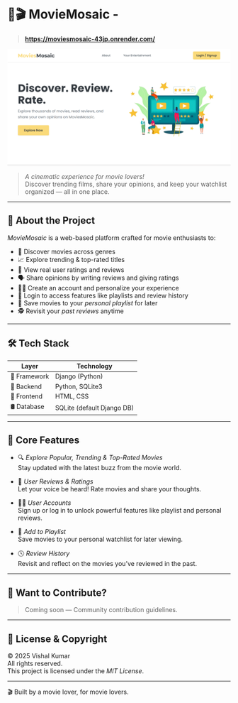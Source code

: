 ﻿# 🍿🎬 MovieMosaic - 
> **https://moviesmosaic-43jp.onrender.com/**

![MovieMosaic Banner](https://github.com/vishal-kumar8583/MoviesMosaic/blob/main/Home.png)

> *A cinematic experience for movie lovers!*  
> Discover trending films, share your opinions, and keep your watchlist organized — all in one place.

---

## 🌟 About the Project

*MovieMosaic* is a web-based platform crafted for movie enthusiasts to:

- 🎥 Discover movies across genres
- 📈 Explore trending & top-rated titles
- 🧾 View real user ratings and reviews
- 🗣 Share opinions by writing reviews and giving ratings
- 🧑‍💻 Create an account and personalize your experience
- 🔐 Login to access features like playlists and review history
- 💾 Save movies to your *personal playlist* for later
- 🕵 Revisit your *past reviews* anytime

---

## 🛠 Tech Stack

| Layer        | Technology                 |
| ------------ | -------------------------- |
| 🎯 Framework | Django (Python)            |
| 🧠 Backend   | Python, SQLite3            |
| 🎨 Frontend  | HTML, CSS                  |
| 🛢 Database  | SQLite (default Django DB) |

---

## 🎯 Core Features

- 🔍 *Explore Popular, Trending & Top-Rated Movies*  
  Stay updated with the latest buzz from the movie world.

- 📝 *User Reviews & Ratings*  
  Let your voice be heard! Rate movies and share your thoughts.

- 🧑‍💼 *User Accounts*  
  Sign up or log in to unlock powerful features like playlist and personal reviews.

- 💾 *Add to Playlist*  
  Save movies to your personal watchlist for later viewing.

- 🕓 *Review History*  
  Revisit and reflect on the movies you’ve reviewed in the past.

---

## 🤝 Want to Contribute?

> Coming soon — Community contribution guidelines.

---

## 📜 License & Copyright

© 2025 Vishal Kumar  
All rights reserved.  
This project is licensed under the *MIT License*.

---

🎬 Built by a movie lover, for movie lovers.
